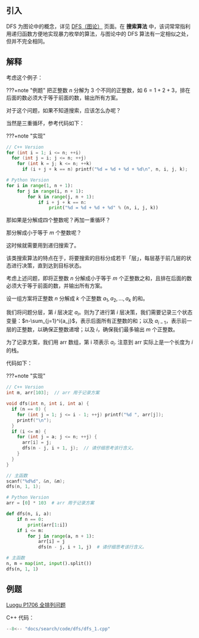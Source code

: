 ## 引入

DFS 为图论中的概念，详见 [DFS（图论）](../graph/dfs.md) 页面。在 **搜索算法** 中，该词常常指利用递归函数方便地实现暴力枚举的算法，与图论中的 DFS 算法有一定相似之处，但并不完全相同。

## 解释

考虑这个例子：

???+note "例题"
    把正整数 $n$ 分解为 $3$ 个不同的正整数，如 $6=1+2+3$，排在后面的数必须大于等于前面的数，输出所有方案。

对于这个问题，如果不知道搜索，应该怎么办呢？

当然是三重循环，参考代码如下：

???+note "实现"


```cpp
// C++ Version
for (int i = 1; i <= n; ++i)
  for (int j = i; j <= n; ++j)
    for (int k = j; k <= n; ++k)
      if (i + j + k == n) printf("%d = %d + %d + %d\n", n, i, j, k);
```

```python
# Python Version
for i in range(1, n + 1):
    for j in range(i, n + 1):
        for k in range(j, n + 1):
            if i + j + k == n:
                print("%d = %d + %d + %d" % (n, i, j, k))
```

那如果是分解成四个整数呢？再加一重循环？

那分解成小于等于 $m$ 个整数呢？

这时候就需要用到递归搜索了。

该类搜索算法的特点在于，将要搜索的目标分成若干「层」，每层基于前几层的状态进行决策，直到达到目标状态。

考虑上述问题，即将正整数 $n$ 分解成小于等于 $m$ 个正整数之和，且排在后面的数必须大于等于前面的数，并输出所有方案。

设一组方案将正整数 $n$ 分解成 $k$ 个正整数 $a_1, a_2, \ldots, a_k$ 的和。

我们将问题分层，第 $i$ 层决定 $a_i$。则为了进行第 $i$ 层决策，我们需要记录三个状态变量：$n-\sum_{j=1}^i{a_j}$，表示后面所有正整数的和；以及 $a_{i-1}$，表示前一层的正整数，以确保正整数递增；以及 $i$，确保我们最多输出 $m$ 个正整数。

为了记录方案，我们用 arr 数组，第 i 项表示 $a_i$. 注意到 arr 实际上是一个长度为 $i$ 的栈。

代码如下：

???+note "实现"


```cpp
// C++ Version
int m, arr[103];  // arr 用于记录方案

void dfs(int n, int i, int a) {
  if (n == 0) {
    for (int j = 1; j <= i - 1; ++j) printf("%d ", arr[j]);
    printf("\n");
  }
  if (i <= m) {
    for (int j = a; j <= n; ++j) {
      arr[i] = j;
      dfs(n - j, i + 1, j);  // 请仔细思考该行含义。
    }
  }
}

// 主函数
scanf("%d%d", &n, &m);
dfs(n, 1, 1);
```

```python
# Python Version
arr = [0] * 103  # arr 用于记录方案

def dfs(n, i, a):
    if n == 0:
        print(arr[1:i])
    if i <= m:
        for j in range(a, n + 1):
            arr[i] = j
            dfs(n - j, i + 1, j)  # 请仔细思考该行含义。

# 主函数
n, m = map(int, input().split())
dfs(n, 1, 1)
```

## 例题

[Luogu P1706 全排列问题](https://www.luogu.com.cn/problem/P1706)

C++ 代码：

```cpp
--8<-- "docs/search/code/dfs/dfs_1.cpp"
```
